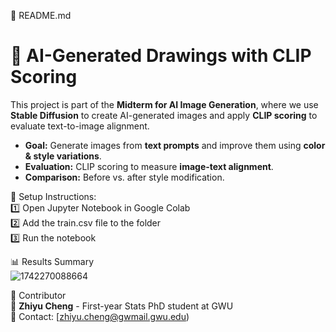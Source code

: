 📜 README.md  

# 🚀 AI-Generated Drawings with CLIP Scoring

This project is part of the **Midterm for AI Image Generation**, where we use **Stable Diffusion** to create AI-generated images and apply **CLIP scoring** to evaluate text-to-image alignment.

- **Goal:** Generate images from **text prompts** and improve them using **color & style variations**.
- **Evaluation:** CLIP scoring to measure **image-text alignment**.
- **Comparison:** Before vs. after style modification.



🔧 Setup Instructions:  
1️⃣ Open Jupyter Notebook in Google Colab  
2️⃣ Add the train.csv file to the folder   
3️⃣ Run the notebook  

📊 Results Summary  
![1742270088664](https://github.com/user-attachments/assets/08ca67dd-894f-44b7-9441-2e72b23944a8)


🙌 Contributor  
👤 **Zhiyu Cheng** - First-year Stats PhD student at GWU  
📧 Contact: [zhiyu.cheng@gwmail.gwu.edu)
